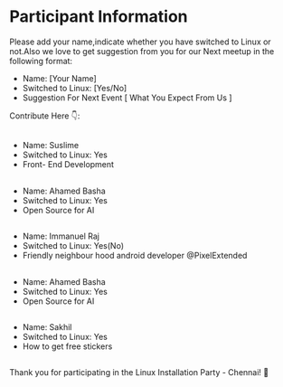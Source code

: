# Participant Information

Please add your name,indicate whether you have switched to Linux or not.Also we love to get suggestion from you for our Next meetup in the following format:

- Name: [Your Name]
- Switched to Linux: [Yes/No]
- Suggestion For Next Event [ What You Expect From Us ]

Contribute Here 👇:
##
- Name: Suslime
- Switched to Linux: Yes
- Front- End Development
##
- Name: Ahamed Basha
- Switched to Linux: Yes
- Open Source for AI

##
- Name: Immanuel Raj
- Switched to Linux: Yes(No)
- Friendly neighbour hood android developer @PixelExtended
##
- Name: Ahamed Basha
- Switched to Linux: Yes
- Open Source for AI

##

- Name: Sakhil
- Switched to Linux: Yes
- How to get free stickers

##

Thank you for participating in the Linux Installation Party - Chennai! 🎉
